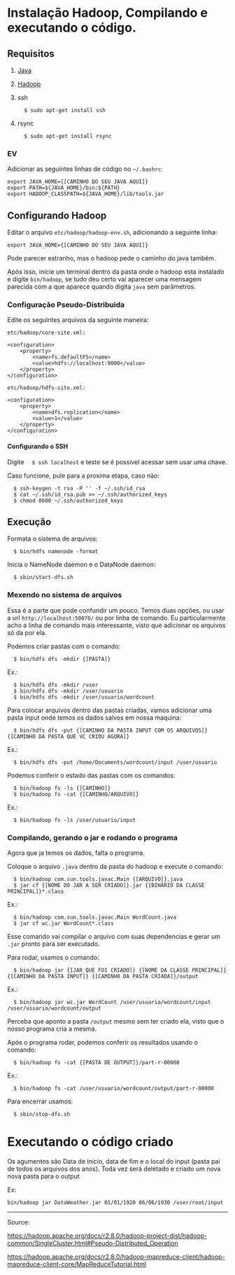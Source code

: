 # Instalação Hadoop, Compilando e executando o código.

## Requisitos

1. [Java](http://www.oracle.com/technetwork/java/javase/downloads/jdk8-downloads-2133151.html)
2. [Hadoop](http://www.apache.org/dyn/closer.cgi/hadoop/common/)
3. ssh

   `  $ sudo apt-get install ssh`

4. rsync

   `  $ sudo apt-get install rsync`

### EV

Adicionar as seguintes linhas de código no `~/.bashrc`:
  
  ```
  export JAVA_HOME={[CAMINHO DO SEU JAVA AQUI]}
  export PATH=${JAVA_HOME}/bin:${PATH}
  export HADOOP_CLASSPATH=${JAVA_HOME}/lib/tools.jar
  ```
  
## Configurando Hadoop

Editar o arquivo `etc/hadoop/hadoop-env.sh`, adicionando a seguinte linha:

  ```
  export JAVA_HOME={[CAMINHO DO SEU JAVA AQUI]}
  ```
  
Pode parecer estranho, mas o hadoop pede o caminho do java também.

Após isso, inicie um terminal dentro da pasta onde o hadoop esta instalado e digite `bin/hadoop`, se tudo deu certo vai aparecer uma mensagem parecida com a que aparece quando digita `java` sem parâmetros.

### Configuração Pseudo-Distribuida

Edite os seguintes arquivos da seguinte maneira:

  `etc/hadoop/core-site.xml:`
  ```
  <configuration>
      <property>
          <name>fs.defaultFS</name>
          <value>hdfs://localhost:9000</value>
      </property>
  </configuration>
  ```

  `etc/hadoop/hdfs-site.xml:`
  ```
  <configuration>
      <property>
          <name>dfs.replication</name>
          <value>1</value>
      </property>
  </configuration>
  ```
  
#### Configurando o SSH

Digite `  $ ssh localhost` e teste se é possivel acessar sem usar uma chave.

Caso funcione, pule para a proxima etapa, caso não:

  ```
    $ ssh-keygen -t rsa -P '' -f ~/.ssh/id_rsa
    $ cat ~/.ssh/id_rsa.pub >> ~/.ssh/authorized_keys
    $ chmod 0600 ~/.ssh/authorized_keys
  ```
  
## Execução

Formata o sistema de arquivos:

  ```
    $ bin/hdfs namenode -format
  ```
  
Inicia o NameNode daemon e o DataNode daemon:

  ```
    $ sbin/start-dfs.sh
  ```
  
### Mexendo no sistema de arquivos

Essa é a parte que pode confundir um pouco. Temos duas opções, ou usar a url `http://localhost:50070/` ou por linha de comando. Eu particularmente acho a linha de comando mais interessante, visto que adicionar os arquivos só da por ela.

Podemos criar pastas com o comando:

  ```
    $ bin/hdfs dfs -mkdir {[PASTA]}
  ```
  Ex.:
  ```
    $ bin/hdfs dfs -mkdir /user
    $ bin/hdfs dfs -mkdir /user/usuario
    $ bin/hdfs dfs -mkdir /user/usuario/wordcount
  ```

Para colocar arquivos dentro das pastas criadas, vamos adicionar uma pasta input onde temos os dados salvos em nossa maquina:

  ```
    $ bin/hdfs dfs -put {[CAMINHO DA PASTA INPUT COM OS ARQUIVOS]} {[CAMINHO DA PASTA QUE VC CRIOU AGORA]}
  ```
  Ex.:
  ```
    $ bin/hdfs dfs -put /home/Documents/wordcount/input /user/usuario
  ```
  
Podemos conferir o estado das pastas com os comandos:

  ```
    $ bin/hadoop fs -ls {[CAMINHO]}
    $ bin/hadoop fs -cat {[CAMINHO/ARQUIVO]}
  ```
  Ex.:
  ```
    $ bin/hadoop fs -ls /user/usuario/input
  ```
  
### Compilando, gerando o jar e rodando o programa

Agora que ja temos os dados, falta o programa.

Coloque o arquivo `.java` dentro da pasta do hadoop e execute o comando:

  ```
    $ bin/hadoop com.sun.tools.javac.Main {[ARQUIVO]}.java
    $ jar cf {[NOME DO JAR A SER CRIADO]}.jar {[BINÁRIO DA CLASSE PRINCIPAL]}*.class
  ```
  Ex.:
  ```
    $ bin/hadoop com.sun.tools.javac.Main WordCount.java
    $ jar cf wc.jar WordCount*.class
  ```
  
Esse comando vai compilar o arquivo com suas dependencias e gerar um `.jar` pronto para ser executado.

Para rodar, usamos o comando:

  ```
    $ bin/hadoop jar {[JAR QUE FOI CRIADO]} {[NOME DA CLASSE PRINCIPAL]} {[CAMINHO DA PASTA INPUT]} {[CAMINHO DA PASTA CRIADA]}/output
  ```
  Ex.:
  ```
    $ bin/hadoop jar wc.jar WordCount /user/usuario/wordcount/input /user/usuario/wordcount/output
  ```

Perceba que aponto a pasta `/output` mesmo sem ter criado ela, visto que o nosso programa cria a mesma.

Após o programa rodar, podemos conferir os resultados usando o comando:

  ```
    $ bin/hadoop fs -cat {[PASTA DE OUTPUT]}/part-r-00000
  ```
  Ex.:
  ```
    $ bin/hadoop fs -cat /user/usuario/wordcount/output/part-r-00000
  ```

Para encerrar usamos:

  ```
    $ sbin/stop-dfs.sh
  ```
  
# Executando o código criado

Os agumentos são Data de inicio, data de fim e o local do input (pasta pai de todos os arquivos dos anos).
Toda vez será deletado e criado um nova nova pasta para o output

Ex:
```
bin/hadoop jar DataWeather.jar 01/01/1920 06/06/1930 /user/root/input
```

___

Source:

https://hadoop.apache.org/docs/r2.8.0/hadoop-project-dist/hadoop-common/SingleCluster.html#Pseudo-Distributed_Operation

https://hadoop.apache.org/docs/r2.8.0/hadoop-mapreduce-client/hadoop-mapreduce-client-core/MapReduceTutorial.html
